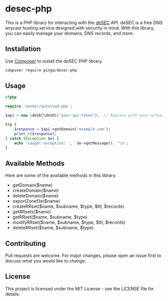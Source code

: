 # desec-php

This is a PHP library for interacting with the [deSEC](https://desec.io/) API. deSEC is a free DNS anycast hosting service designed with security in mind. With this library, you can easily manage your domains, DNS records, and more.

## Installation

Use [Composer](https://getcomposer.org/) to install the deSEC PHP library.

```bash
composer require pinga/desec-php
```

## Usage

```php
<?php

require 'vendor/autoload.php';

$api = new \deSEC\deSEC("your-api-token");  // Replace with your actual API token

try {
    $response = $api->getDomain('example.com');
    print_r($response);
} catch (Exception $e) {
    echo 'Caught exception: ',  $e->getMessage(), "\n";
}
```

## Available Methods

Here are some of the available methods in this library:

* getDomain($name)
* createDomain($name)
* deleteDomain($name)
* exportZonefile($name)
* createRRset($name, $subname, $type, $ttl, $records)
* getRRsets($name)
* getRRset($name, $subname, $type)
* modifyRRset($name, $subname, $type, $ttl, $records)
* deleteRRset($name, $subname, $type)

## Contributing

Pull requests are welcome. For major changes, please open an issue first to discuss what you would like to change.

## License

This project is licensed under the MIT License - see the LICENSE file for details.

